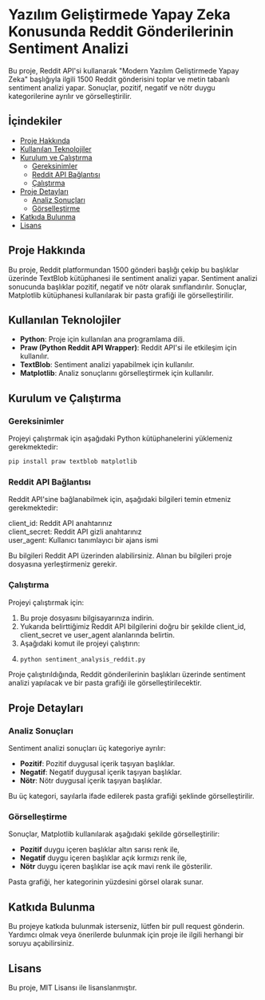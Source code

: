 # Yazılım Geliştirmede Yapay Zeka Konusunda Reddit Gönderilerinin Sentiment Analizi

Bu proje, Reddit API'si kullanarak "Modern Yazılım Geliştirmede Yapay Zeka" başlığıyla ilgili 1500 Reddit gönderisini toplar ve metin tabanlı sentiment analizi yapar. Sonuçlar, pozitif, negatif ve nötr duygu kategorilerine ayrılır ve görselleştirilir.

## İçindekiler
- [Proje Hakkında](#proje-hakkında)
- [Kullanılan Teknolojiler](#kullanılan-teknolojiler)
- [Kurulum ve Çalıştırma](#kurulum-ve-çalıştırma)
  - [Gereksinimler](#gereksinimler)
  - [Reddit API Bağlantısı](#reddit-api-bağlantısı)
  - [Çalıştırma](#çalıştırma)
- [Proje Detayları](#proje-detayları)
  - [Analiz Sonuçları](#analiz-sonuçları)
  - [Görselleştirme](#görselleştirme)
- [Katkıda Bulunma](#katkıda-bulunma)
- [Lisans](#lisans)

## Proje Hakkında
Bu proje, Reddit platformundan 1500 gönderi başlığı çekip bu başlıklar üzerinde TextBlob kütüphanesi ile sentiment analizi yapar. Sentiment analizi sonucunda başlıklar pozitif, negatif ve nötr olarak sınıflandırılır. Sonuçlar, Matplotlib kütüphanesi kullanılarak bir pasta grafiği ile görselleştirilir.

## Kullanılan Teknolojiler
- **Python**: Proje için kullanılan ana programlama dili.
- **Praw (Python Reddit API Wrapper)**: Reddit API'si ile etkileşim için kullanılır.
- **TextBlob**: Sentiment analizi yapabilmek için kullanılır.
- **Matplotlib**: Analiz sonuçlarını görselleştirmek için kullanılır.

## Kurulum ve Çalıştırma

### Gereksinimler
Projeyi çalıştırmak için aşağıdaki Python kütüphanelerini yüklemeniz gerekmektedir:
```bash
pip install praw textblob matplotlib
```

### Reddit API Bağlantısı
Reddit API'sine bağlanabilmek için, aşağıdaki bilgileri temin etmeniz gerekmektedir:

client_id: Reddit API anahtarınız  
client_secret: Reddit API gizli anahtarınız  
user_agent: Kullanıcı tanımlayıcı bir ajans ismi  

Bu bilgileri Reddit API üzerinden alabilirsiniz. Alınan bu bilgileri proje dosyasına yerleştirmeniz gerekir.

### Çalıştırma
Projeyi çalıştırmak için:

1. Bu proje dosyasını bilgisayarınıza indirin.
2. Yukarıda belirttiğimiz Reddit API bilgilerini doğru bir şekilde client_id, client_secret ve user_agent alanlarında belirtin.
3. Aşağıdaki komut ile projeyi çalıştırın:
4. ```bash
   python sentiment_analysis_reddit.py
   ```

Proje çalıştırıldığında, Reddit gönderilerinin başlıkları üzerinde sentiment analizi yapılacak ve bir pasta grafiği ile görselleştirilecektir.

## Proje Detayları

### Analiz Sonuçları
Sentiment analizi sonuçları üç kategoriye ayrılır:
- **Pozitif**: Pozitif duygusal içerik taşıyan başlıklar.
- **Negatif**: Negatif duygusal içerik taşıyan başlıklar.
- **Nötr**: Nötr duygusal içerik taşıyan başlıklar.

Bu üç kategori, sayılarla ifade edilerek pasta grafiği şeklinde görselleştirilir.

### Görselleştirme
Sonuçlar, Matplotlib kullanılarak aşağıdaki şekilde görselleştirilir:
- **Pozitif** duygu içeren başlıklar altın sarısı renk ile,
- **Negatif** duygu içeren başlıklar açık kırmızı renk ile,
- **Nötr** duygu içeren başlıklar ise açık mavi renk ile gösterilir.

Pasta grafiği, her kategorinin yüzdesini görsel olarak sunar.

## Katkıda Bulunma
Bu projeye katkıda bulunmak isterseniz, lütfen bir pull request gönderin. Yardımcı olmak veya önerilerde bulunmak için proje ile ilgili herhangi bir soruyu açabilirsiniz.

## Lisans
Bu proje, MIT Lisansı ile lisanslanmıştır.

